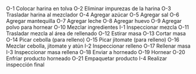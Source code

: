 O-1 Colocar harina en tolva
O-2 Eliminar impurezas de la harina
O-3 Trasladar harina al mezclador
O-4 Agregar azúcar
O-5 Agregar sal
O-6 Agregar mantequilla
O-7 Agregar leche
O-8 Agregar huevo
O-9 Agregar polvo para hornear
O-10 Mezclar ingredientes
I-1 Inspeccionar mezcla
O-11 Trasladar mezcla al área de rellenado
O-12 Estirar masa
O-13 Cortar masa
O-14 Picar cebolla (para relleno)
O-15 Picar jitomate (para relleno)
O-16 Mezclar cebolla, jitomate y atún
I-2 Inspeccionar relleno
O-17 Rellenar masa
I-3 Inspeccionar masa rellena
O-18 Enviar a horneado
O-19 Hornear
O-20 Enfriar producto horneado
O-21 Empaquetar producto
I-4 Realizar inspección final

